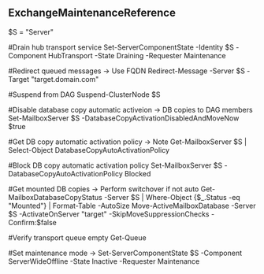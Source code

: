 ## ExchangeMaintenanceReference

$S = "Server"

#Drain hub transport service 
Set-ServerComponentState -Identity $S -Component HubTransport -State Draining -Requester Maintenance

#Redirect queued messages -> Use FQDN
Redirect-Message -Server $S -Target "target.domain.com"

#Suspend from DAG
Suspend-ClusterNode $S

#Disable database copy automatic activeion -> DB copies to DAG members
Set-MailboxServer $S -DatabaseCopyActivationDisabledAndMoveNow $true

#Get DB copy automatic activation policy -> Note
Get-MailboxServer $S | Select-Object DatabaseCopyAutoActivationPolicy

#Block DB copy automatic activation policy
Set-MailboxServer $S -DatabaseCopyAutoActivationPolicy Blocked

#Get mounted DB copies -> Perform switchover if not auto
Get-MailboxDatabaseCopyStatus -Server $S | Where-Object {$_.Status -eq "Mounted"} | Format-Table -AutoSize
Move-ActiveMailboxDatabase -Server $S -ActivateOnServer "target" -SkipMoveSuppressionChecks -Confirm:$false

#Verify transport queue empty
Get-Queue

#Set maintenance mode -> 
Set-ServerComponentState $S -Component ServerWideOffline -State Inactive -Requester Maintenance
